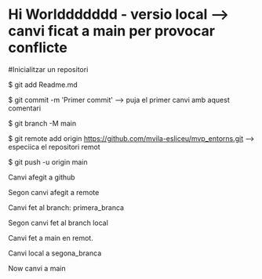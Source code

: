 # Hi Worlddddddd - versio local --> canvi ficat a main per provocar conflicte

#Inicialitzar un repositori

$ git add Readme.md

$ git commit -m 'Primer commit'  --> puja el primer canvi amb aquest comentari

$ git branch -M main

$ git remote add origin https://github.com/mvila-esliceu/mvp_entorns.git  --> especiica el repositori remot

$ git push -u origin main


Canvi afegit a github


Segon canvi afegit a remote



Canvi fet al branch: primera_branca

Segon canvi fet al branch local




Canvi fet a main en remot.

Canvi local a segona_branca


Now canvi a main
